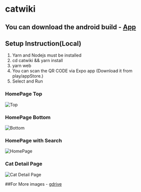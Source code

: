 # catwiki

## You can download the android build - [App](https://drive.google.com/file/d/1dfhXqOfbs-OrMKTgKQIvAWfpzH9p-_bh/view?usp=sharing)


## Setup Instruction(Local)
1. Yarn and Nodejs must be installed
2. cd catwiki && yarn install
3. yarn web
4. You can scan the QR CODE via Expo app (Download it from play/appStore.)
5. Select and Run

### HomePage Top
![Top](https://ibb.co/HpbJ9yj)

### HomePage Bottom
![Bottom](https://ibb.co/xFYFmFC)


### HomePage with Search
![HomePage](https://ibb.co/zNVWNt6)

### Cat Detail Page

![Cat Detail Page](https://ibb.co/tc03sm0)


##For More images - [gdrive](https://drive.google.com/drive/folders/1APIYsIZTFpgG0RmC6EQrQqAPXwh8dljs?usp=sharing)
